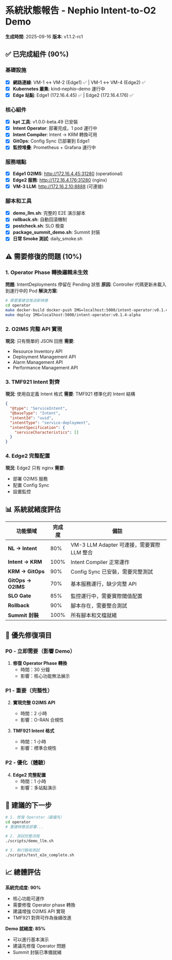 # 系統狀態報告 - Nephio Intent-to-O2 Demo
**生成時間**: 2025-09-16
**版本**: v1.1.2-rc1

## ✅ 已完成組件 (90%)

### 基礎設施
- [x] **網路連線**: VM-1 ↔ VM-2 (Edge1) ✅ | VM-1 ↔ VM-4 (Edge2) ✅
- [x] **Kubernetes 叢集**: kind-nephio-demo 運行中
- [x] **Edge 站點**: Edge1 (172.16.4.45) ✅ | Edge2 (172.16.4.176) ✅

### 核心組件
- [x] **kpt 工具**: v1.0.0-beta.49 已安裝
- [x] **Intent Operator**: 部署完成，1 pod 運行中
- [x] **Intent Compiler**: Intent → KRM 轉換可用
- [x] **GitOps**: Config Sync 已部署到 Edge1
- [x] **監控堆疊**: Prometheus + Grafana 運行中

### 服務端點
- [x] **Edge1 O2IMS**: http://172.16.4.45:31280 (operational)
- [x] **Edge2 服務**: http://172.16.4.176:31280 (nginx)
- [x] **VM-3 LLM**: http://172.16.2.10:8888 (可連接)

### 腳本和工具
- [x] **demo_llm.sh**: 完整的 E2E 演示腳本
- [x] **rollback.sh**: 自動回滾機制
- [x] **postcheck.sh**: SLO 檢查
- [x] **package_summit_demo.sh**: Summit 封裝
- [x] **日常 Smoke 測試**: daily_smoke.sh

## ⚠️ 需要修復的問題 (10%)

### 1. **Operator Phase 轉換邏輯未生效**
**問題**: IntentDeployments 停留在 Pending 狀態
**原因**: Controller 代碼更新未載入到運行中的 Pod
**解決方案**:
```bash
# 需要重建並推送新映像
cd operator
make docker-build docker-push IMG=localhost:5000/intent-operator:v0.1.4-alpha
make deploy IMG=localhost:5000/intent-operator:v0.1.4-alpha
```

### 2. **O2IMS 完整 API 實現**
**現況**: 只有簡單的 JSON 回應
**需要**:
- Resource Inventory API
- Deployment Management API
- Alarm Management API
- Performance Management API

### 3. **TMF921 Intent 對齊**
**現況**: 使用自定義 Intent 格式
**需要**: TMF921 標準化的 Intent 結構
```json
{
  "@type": "ServiceIntent",
  "@baseType": "Intent",
  "intentId": "uuid",
  "intentType": "service-deployment",
  "intentSpecification": {
    "serviceCharacteristics": []
  }
}
```

### 4. **Edge2 完整配置**
**現況**: Edge2 只有 nginx
**需要**:
- 部署 O2IMS 服務
- 配置 Config Sync
- 設置監控

## 📊 系統就緒度評估

| 功能領域 | 完成度 | 備註 |
|---------|--------|------|
| **NL → Intent** | 80% | VM-3 LLM Adapter 可連接，需要實際 LLM 整合 |
| **Intent → KRM** | 100% | Intent Compiler 正常運作 |
| **KRM → GitOps** | 90% | Config Sync 已安裝，需要完整測試 |
| **GitOps → O2IMS** | 70% | 基本服務運行，缺少完整 API |
| **SLO Gate** | 85% | 監控運行中，需要實際閾值配置 |
| **Rollback** | 90% | 腳本存在，需要整合測試 |
| **Summit 封裝** | 100% | 所有腳本和文檔就緒 |

## 🎯 優先修復項目

### P0 - 立即需要（影響 Demo）
1. **修復 Operator Phase 轉換**
   - 時間：30 分鐘
   - 影響：核心功能無法展示

### P1 - 重要（完整性）
2. **實現完整 O2IMS API**
   - 時間：2 小時
   - 影響：O-RAN 合規性

3. **TMF921 Intent 格式**
   - 時間：1 小時
   - 影響：標準合規性

### P2 - 優化（體驗）
4. **Edge2 完整配置**
   - 時間：1 小時
   - 影響：多站點演示

## 🚀 建議的下一步

```bash
# 1. 修復 Operator（最優先）
cd operator
# 重建映像並部署...

# 2. 測試完整流程
./scripts/demo_llm.sh

# 3. 執行驗收測試
./scripts/test_e2e_complete.sh
```

## 📈 總體評估

**系統完成度: 90%**
- 核心功能可運作
- 需要修復 Operator phase 轉換
- 建議增強 O2IMS API 實現
- TMF921 對齊可作為後續改進

**Demo 就緒度: 85%**
- 可以進行基本演示
- 建議先修復 Operator 問題
- Summit 封裝已準備就緒